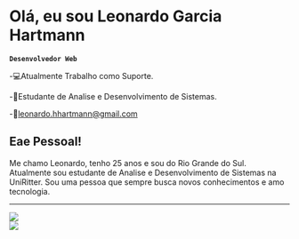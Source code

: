 <h1>Olá, eu sou Leonardo Garcia Hartmann</h1>

**`Desenvolvedor Web`**

<p>-💻Atualmente Trabalho como Suporte.</p>
<p>-📖Estudante de Analise e Desenvolvimento de Sistemas.</p>
-📨<a href="mailto:leonardo.hhartmann@gmail.com">leonardo.hhartmann@gmail.com</a>

<h2>Eae Pessoal!</h2>
Me chamo Leonardo, tenho 25 anos e sou do Rio Grande do Sul. Atualmente sou estudante de Analise e Desenvolvimento de Sistemas na UniRitter. Sou uma pessoa que sempre busca novos conhecimentos e amo tecnologia.
<hr/>
<div>
  <img heigth="180em" src="https://github-readme-stats.vercel.app/api?username=LeonardoGarciaHartmann&show_icons=true&theme=radical"/> <br/>
  <img heigth="180em" src="https://github-readme-stats.vercel.app/api/top-langs/?username=LeonardoGarciaHartmann&layout=compact&show_icons=true&theme=radical"/> 
</div>

